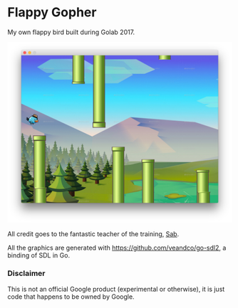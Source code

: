 # Flappy Gopher

My own flappy bird built during Golab 2017.

![Flappy Gopher screenshot](flappy.png)

All credit goes to the fantastic teacher of the training,
[Sab](https://github.com/shabinesh).


All the graphics are generated with https://github.com/veandco/go-sdl2,
a binding of SDL in Go.

### Disclaimer

This is not an official Google product (experimental or otherwise), it is just
code that happens to be owned by Google.
